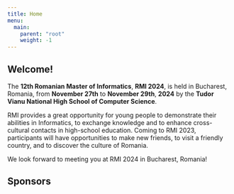 ```yaml
---
title: Home
menu:
  main:
    parent: "root"
    weight: -1
---
```


<script type="application/ld+json">
{
  "@context": "https://schema.org",
  "@type": "Event",
  "name": "Romanian Master of Informatics",
  "startDate": "2023-10-11",
  "endDate": "2023-10-14",
  "eventAttendanceMode": "https://schema.org/OfflineEventAttendanceMode",
  "eventStatus": "https://schema.org/EventScheduled",
  "location": {
    "@type": "Place",
    "name": "Bucharest",
    "address": {
      "@type": "PostalAddress",
      "addressLocality": "Bucharest",
      "addressCountry": "RO"
    }
  },
  "image": "https://rmi.lbi.ro/assets/splash.png",
  "description": "The Romanian Master of Informatics is a programming contest for high school students organised by the Tudor Vianu National High School of Computer Science.",
  "organizer": [
    {
      "@type": "Organization",
      "name": "Tudor Vianu National High School of Computer Science",
      "url": "https://lbi.ro"
    },
    {
      "@type": "Organization",
      "name": "Society of Excellence and Performance in Informatics",
      "url": "https://sepi.ro"
    }
  ]
}
</script>

## Welcome!

The **12th Romanian Master of Informatics**, **RMI 2024**, is held in
Bucharest, Romania, from **November 27th** to **November 29th**, **2024** by the
**Tudor Vianu National High School of Computer Science**.

RMI provides a great opportunity for young people to demonstrate their
abilities in Informatics, to exchange knowledge and to enhance cross-cultural
contacts in high-school education. Coming to RMI 2023, participants will have
opportunities to make new friends, to visit a friendly country, and to discover
the culture of Romania.

We look forward to meeting you at RMI 2024 in Bucharest, Romania!

## Sponsors


